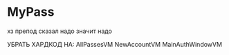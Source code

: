 # MyPass
хз препод сказал надо значит надо

УБРАТЬ ХАРДКОД НА:
AllPassesVM
NewAccountVM
MainAuthWindowVM